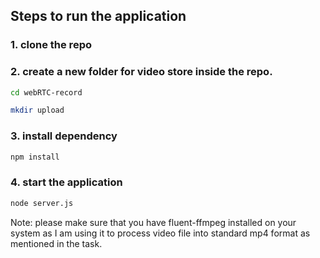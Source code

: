 ## Steps to run the application
### 1. clone the repo

### 2. create a new folder for video store inside the repo.
```bash
cd webRTC-record
```
```bash
mkdir upload
```
### 3. install dependency
```bash
npm install
```
### 4. start the application
```bash
node server.js
```
Note: please make sure that you have fluent-ffmpeg installed on your system as I am using it to process video file into standard mp4 format as mentioned in the task.
